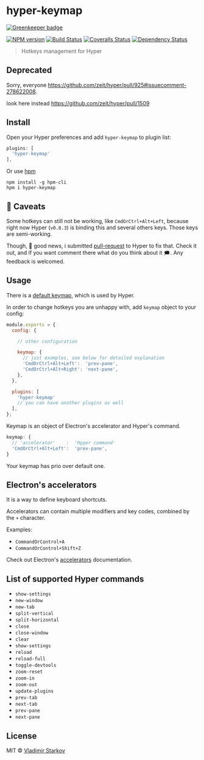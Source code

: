 # hyper-keymap

[![Greenkeeper badge](https://badges.greenkeeper.io/iamstarkov/hyper-keymap.svg)](https://greenkeeper.io/)

[![NPM version][npm-image]][npm-url]
[![Build Status][travis-image]][travis-url]
[![Coveralls Status][coveralls-image]][coveralls-url]
[![Dependency Status][depstat-image]][depstat-url]

> Hotkeys management for Hyper

## Deprecated

Sorry, everyone https://github.com/zeit/hyper/pull/925#issuecomment-278622008.

look here instead https://github.com/zeit/hyper/pull/1509 

## Install

Open your Hyper preferences and add `hyper-keymap` to plugin list:

```js
plugins: [
  'hyper-keymap'
],
```

Or use [hpm][hpm]

    npm install -g hpm-cli
    hpm i hyper-keymap


[hpm]: https://npm.im/hpm-cli

## 🤔 Caveats

Some hotkeys can still not be working, like `CmdOrCtrl+Alt+Left`,
because right now Hyper (`v0.8.3`) is binding this and several others keys.
Those keys are semi-working.  

Though, 🎉 good news, i submitted [pull-request][pr] to Hyper to fix that.
Check it out, and if you want comment there what do you think about it 🗯. Any feedback is welcomed.

[pr]: https://github.com/zeit/hyper/pull/925

## Usage

There is a [default keymap](./src/default-keymap.js), which is used by Hyper.

In order to change hotkeys you are unhappy with, add `keymap` object to your config:

```js
module.exports = {
  config: {

    // other configuration

    keymap: {
      // just examples, see below for detailed explanation
      'CmdOrCtrl+Alt+Left':  'prev-pane',
      'CmdOrCtrl+Alt+Right': 'next-pane',
    },
  },

  plugins: [
    'hyper-keymap'
    // you can have another plugins as well
  ],
};
```

Keymap is an object of Electron's accelerator and Hyper's command.

```js
keymap: {
  // 'accelerator'    :  'Hyper command'
  'CmdOrCtrl+Alt+Left':  'prev-pane',
}
```

Your keymap has prio over default one.

## Electron's accelerators

It is a way to define keyboard shortcuts.

Accelerators can contain multiple modifiers and key codes, combined by the `+` character.

Examples:

* `CommandOrControl+A`
* `CommandOrControl+Shift+Z`

Check out Electron's [accelerators][elacc] documentation.

[elacc]: http://electron.atom.io/docs/api/accelerator/

## List of supported Hyper commands

* `show-settings`
* `new-window`
* `new-tab`
* `split-vertical`
* `split-horizontal`
* `close`
* `close-window`
* `clear`
* `show-settings`
* `reload`
* `reload-full`
* `toggle-devtools`
* `zoom-reset`
* `zoom-in`
* `zoom-out`
* `update-plugins`
* `prev-tab`
* `next-tab`
* `prev-pane`
* `next-pane`

## License

MIT © [Vladimir Starkov](https://iamstarkov.com)

[npm-url]: https://npmjs.org/package/hyper-keymap
[npm-image]: https://img.shields.io/npm/v/hyper-keymap.svg?style=flat-square

[travis-url]: https://travis-ci.org/iamstarkov/hyper-keymap
[travis-image]: https://img.shields.io/travis/iamstarkov/hyper-keymap.svg?style=flat-square

[coveralls-url]: https://coveralls.io/r/iamstarkov/hyper-keymap
[coveralls-image]: https://img.shields.io/coveralls/iamstarkov/hyper-keymap.svg?style=flat-square

[depstat-url]: https://david-dm.org/iamstarkov/hyper-keymap
[depstat-image]: https://david-dm.org/iamstarkov/hyper-keymap.svg?style=flat-square
